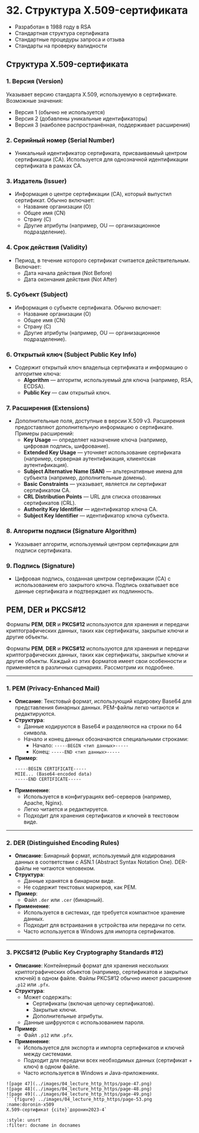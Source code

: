 # 32. Структура X.509-сертификата

- Разработан в 1988 году в RSA
- Стандартная структура сертификата
- Стандартные процедуры запроса и отзыва
- Стандарты на проверку валидности

## Структура X.509-сертификата

### 1. Версия (Version)
Указывает версию стандарта X.509, используемую в сертификате. Возможные значения:

- Версия 1 (обычно не используется)
- Версия 2 (добавлены уникальные идентификаторы)
- Версия 3 (наиболее распространённая, поддерживает расширения)

### 2. Серийный номер (Serial Number)

- Уникальный идентификатор сертификата, присваиваемый центром сертификации (CA). Используется для однозначной идентификации сертификата в рамках CA.

### 3. Издатель (Issuer)

- Информация о центре сертификации (CA), который выпустил сертификат. Обычно включает:
  - Название организации (O)
  - Общее имя (CN)
  - Страну (C)
  - Другие атрибуты (например, OU — организационное подразделение).

### 4. Срок действия (Validity)

- Период, в течение которого сертификат считается действительным. Включает:
  - Дата начала действия (Not Before)
  - Дата окончания действия (Not After)

### 5. Субъект (Subject)

- Информация о субъекте сертификата. Обычно включает:
  - Название организации (O)
  - Общее имя (CN)
  - Страну (C)
  - Другие атрибуты (например, OU — организационное подразделение).

### 6. Открытый ключ (Subject Public Key Info)

- Содержит открытый ключ владельца сертификата и информацию о алгоритме ключа:
  - **Algorithm** — алгоритм, используемый для ключа (например, RSA, ECDSA).
  - **Public Key** — сам открытый ключ.

### 7. Расширения (Extensions)

- Дополнительные поля, доступные в версии X.509 v3. Расширения предоставляют дополнительную информацию о сертификате. Примеры расширений:
  - **Key Usage** — определяет назначение ключа (например, цифровая подпись, шифрование).
  - **Extended Key Usage** — уточняет использование сертификата (например, серверная аутентификация, клиентская аутентификация).
  - **Subject Alternative Name (SAN)** — альтернативные имена для субъекта (например, дополнительные домены).
  - **Basic Constraints** — указывает, является ли сертификат сертификатом CA.
  - **CRL Distribution Points** — URL для списка отозванных сертификатов (CRL).
  - **Authority Key Identifier** — идентификатор ключа CA.
  - **Subject Key Identifier** — идентификатор ключа субъекта.

### 8. Алгоритм подписи (Signature Algorithm)

- Указывает алгоритм, используемый центром сертификации для подписи сертификата.

### 9. Подпись (Signature)

- Цифровая подпись, созданная центром сертификации (CA) с использованием его закрытого ключа. Подпись охватывает все данные сертификата и подтверждает их подлинность.

## PEM, DER и PKCS#12 

Форматы **PEM**, **DER** и **PKCS#12** используются для хранения и передачи криптографических данных, таких как сертификаты, закрытые ключи и другие объекты.

Форматы **PEM**, **DER** и **PKCS#12** используются для хранения и передачи криптографических данных, таких как сертификаты, закрытые ключи и другие объекты. Каждый из этих форматов имеет свои особенности и применяется в различных сценариях. Рассмотрим их подробнее.

---

### 1. PEM (Privacy-Enhanced Mail)

- **Описание**: Текстовый формат, использующий кодировку Base64 для представления бинарных данных. PEM-файлы легко читаются и редактируются.
- **Структура**:
  - Данные кодируются в Base64 и разделяются на строки по 64 символа.
  - Начало и конец данных обозначаются специальными строками:
    - Начало: `-----BEGIN <тип данных>-----`
    - Конец: `-----END <тип данных>-----`
- **Пример**:
  ```pem
  -----BEGIN CERTIFICATE-----
  MIIE... (Base64-encoded data)
  -----END CERTIFICATE-----
  ```
- **Применение**:
  - Используется в конфигурациях веб-серверов (например, Apache, Nginx).
  - Легко читается и редактируется.
  - Подходит для хранения сертификатов и ключей в текстовом виде.

---

### 2. DER (Distinguished Encoding Rules)

- **Описание**: Бинарный формат, используемый для кодирования данных в соответствии с ASN.1 (Abstract Syntax Notation One). DER-файлы не читаются человеком.
- **Структура**:
  - Данные хранятся в бинарном виде.
  - Не содержит текстовых маркеров, как PEM.
- **Пример**:
  - Файл `.der` или `.cer` (бинарный).
- **Применение**:
  - Используется в системах, где требуется компактное хранение данных.
  - Подходит для встраивания в устройства или передачи по сети.
  - Часто используется в Windows для импорта сертификатов.

---

### 3. PKCS#12 (Public Key Cryptography Standards #12)

- **Описание**: Контейнерный формат для хранения нескольких криптографических объектов (например, сертификатов и закрытых ключей) в одном файле. Файлы PKCS#12 обычно имеют расширение `.p12` или `.pfx`.
- **Структура**:
  - Может содержать:
    - Сертификаты (включая цепочку сертификатов).
    - Закрытые ключи.
    - Дополнительные атрибуты.
  - Данные шифруются с использованием пароля.
- **Пример**:
  - Файл `.p12` или `.pfx`.
- **Применение**:
  - Используется для экспорта и импорта сертификатов и ключей между системами.
  - Подходит для передачи всех необходимых данных (сертификат + ключ) в одном файле.
  - Часто используется в Windows и Java-приложениях.

```{dropdown} Доронин, 2023, раздел 4
![page 47](../images/04_lecture_http_https/page-47.png)
![page 48](../images/04_lecture_http_https/page-48.png)
![page 49](../images/04_lecture_http_https/page-49.png)
```{figure} ../images/04_lecture_http_https/page-53.png
:name:doronin-x509
X.509-сертификат {cite}`доронин2023-4`
```

```{bibliography}
:style: unsrt
:filter: docname in docnames
```